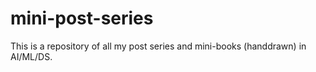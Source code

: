 # mini-post-series
This is a repository of all my post series and mini-books (handdrawn) in AI/ML/DS.
